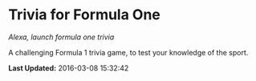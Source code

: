 # Trivia for Formula One
*Alexa, launch formula one trivia*

A challenging Formula 1 trivia game, to test your knowledge of the sport.

**Last Updated:** 2016-03-08 15:32:42